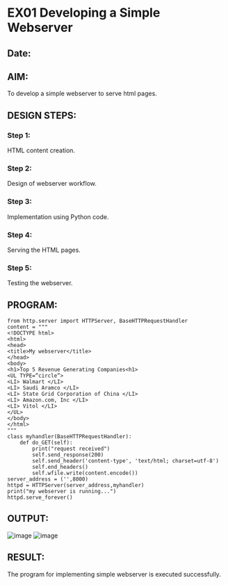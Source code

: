 # EX01 Developing a Simple Webserver
## Date:

## AIM:
To develop a simple webserver to serve html pages.

## DESIGN STEPS:
### Step 1: 
HTML content creation.

### Step 2:
Design of webserver workflow.

### Step 3:
Implementation using Python code.

### Step 4:
Serving the HTML pages.

### Step 5:
Testing the webserver.

## PROGRAM:
```
from http.server import HTTPServer, BaseHTTPRequestHandler
content = """
<!DOCTYPE html>
<html>
<head>
<title>My webserver</title>
</head>
<body>
<h1>Top 5 Revenue Generating Companies<h1>
<UL TYPE=“circle”>
<LI> Walmart </LI>		
<LI> Saudi Aramco </LI>
<LI> State Grid Corporation of China </LI>
<LI> Amazon.com, Inc </LI>
<LI> Vitol </LI>
</UL>
</body>
</html>
"""
class myhandler(BaseHTTPRequestHandler):
    def do_GET(self):
        print("request received")
        self.send_response(200)
        self.send_header('content-type', 'text/html; charset=utf-8')
        self.end_headers()
        self.wfile.write(content.encode())
server_address = ('',8000)
httpd = HTTPServer(server_address,myhandler)
print("my webserver is running...")
httpd.serve_forever()
```


## OUTPUT:
![image](https://github.com/Pintoponnachan/FWAD1./assets/131936892/0dc6c0be-4e92-4c97-ab9e-eae488f16079)
![image](https://github.com/Pintoponnachan/FWAD1./assets/131936892/c43f0939-5747-4fe0-9da3-2584bae69a8c)




## RESULT:
The program for implementing simple webserver is executed successfully.
